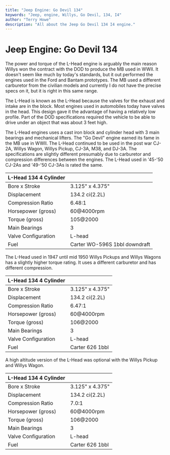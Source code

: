 ```yaml
---
title: "Jeep Engine: Go Devil 134"
keywords: "Jeep, engine, Willys, Go Devil, 134, I4"
author: "Terry Howe"
description: "All about the Jeep Go Devil 134 I4 engine."
---
```

# Jeep Engine: Go Devil 134

The power and torque of the L-Head engine is arguably the main reason Willys won the contract with the DOD to produce the MB used in WWII. It doesn't seem like much by today's standards, but it out performed the engines used in the Ford and Bantam prototypes. The MB used a different carburetor from the civilian models and currently I do not have the precise specs on it, but it is right in this same range.

The L-Head is known as the L-Head because the valves for the exhaust and intake are in the block. Most engines used in automobiles today have valves in the head. This design gave it the advantage of having a relatively low profile. Part of the DOD specifications required the vehicle to be able to drive under an object that was about 3 feet high.

The L-Head engines uses a cast iron block and cylinder head with 3 main bearings and mechanical lifters. The "Go Devil" engine earned its fame in the MB use in WWII. The L-Head continued to be used in the post war CJ-2A, Willys Wagon, Willys Pickup, CJ-3A, M38, and DJ-3A. The specifications are slightly different presumably due to carburetor and compression differences between the engines. The L-Head used in '45-'50 CJ-2As and '49-'50 CJ-3As is rated the same.

| L-Head 134 4 Cylinder | |
|-----------------------|---|
| Bore x Stroke | 3.125" x 4.375" |
| Displacement | 134.2 ci(2.2L) |
| Compression Ratio | 6.48:1 |
| Horsepower (gross) | 60@4000rpm |
| Torque (gross) | 105@2000 |
| Main Bearings | 3 |
| Valve Configuration | L-head |
| Fuel | Carter WO-596S 1bbl downdraft |

The L-Head used in 1947 until mid 1950 Willys Pickups and Willys Wagons has a slightly higher torque rating. It uses a different carburetor and has different compression.

| L-Head 134 4 Cylinder | |
|-----------------------|---|
| Bore x Stroke | 3.125" x 4.375" |
| Displacement | 134.2 ci(2.2L) |
| Compression Ratio | 6.47:1 |
| Horsepower (gross) | 60@4000rpm |
| Torque (gross) | 106@2000 |
| Main Bearings | 3 |
| Valve Configuration | L-head |
| Fuel | Carter 626 1bbl |

A high altitude version of the L-Head was optional with the Willys Pickup and Willys Wagon. 

| L-Head 134 4 Cylinder | |
|-----------------------|---|
| Bore x Stroke | 3.125" x 4.375" |
| Displacement | 134.2 ci(2.2L) |
| Compression Ratio | 7.0:1 |
| Horsepower (gross) | 60@4000rpm |
| Torque (gross) | 106@2000 |
| Main Bearings | 3 |
| Valve Configuration | L-head |
| Fuel | Carter 626 1bbl |
